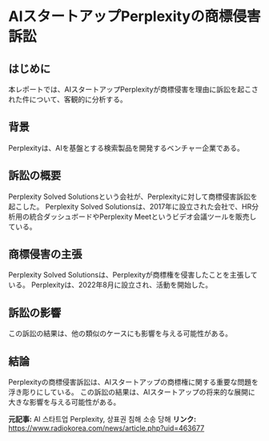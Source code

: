 # AIスタートアップPerplexityの商標侵害訴訟
## はじめに
本レポートでは、AIスタートアップPerplexityが商標侵害を理由に訴訟を起こされた件について、客観的に分析する。
## 背景
Perplexityは、AIを基盤とする検索製品を開発するベンチャー企業である。
## 訴訟の概要
Perplexity Solved Solutionsという会社が、Perplexityに対して商標侵害訴訟を起こした。
Perplexity Solved Solutionsは、2017年に設立された会社で、HR分析用の統合ダッシュボードやPerplexity Meetというビデオ会議ツールを販売している。
## 商標侵害の主張
Perplexity Solved Solutionsは、Perplexityが商標権を侵害したことを主張している。
Perplexityは、2022年8月に設立され、活動を開始した。
## 訴訟の影響
この訴訟の結果は、他の類似のケースにも影響を与える可能性がある。
## 結論
Perplexityの商標侵害訴訟は、AIスタートアップの商標権に関する重要な問題を浮き彫りにしている。
この訴訟の結果は、AIスタートアップの将来的な展開に大きな影響を与える可能性がある。

**元記事:** AI 스타트업 Perplexity, 상표권 침해 소송 당해
**リンク:** https://www.radiokorea.com/news/article.php?uid=463677